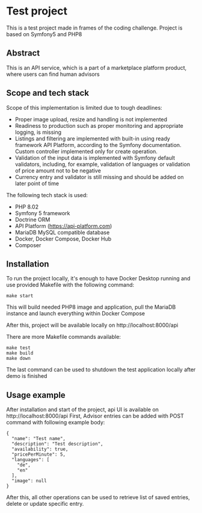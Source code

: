 # Test project
This is a test project made in frames of the coding challenge. Project is based on Symfony5 and PHP8

## Abstract
This is an API service, which is a part of a marketplace platform product, where users can find human advisors

## Scope and tech stack
Scope of this implementation is limited due to tough deadlines:
- Proper image upload, resize and handling is not implemented
- Readiness to production such as proper monitoring and appropriate logging, is missing
- Listings and filtering are implemented with built-in using ready framework API Platform, according to the Symfony documentation. Custom controller implemented only for create operation.
- Validation of the input data is implemented with Symfony default validators, including, for example, validation of languages or validation of price amount not to be negative
- Currency entry and validator is still missing and should be added on later point of time

The following tech stack is used:
- PHP 8.02
- Symfony 5 framework
- Doctrine ORM
- API Platform (https://api-platform.com)
- MariaDB MySQL compatible database
- Docker, Docker Compose, Docker Hub
- Composer

## Installation
To run the project locally, it's enough to have Docker Desktop running 
and use provided Makefile with the following command:

```shell
make start
```

This will build needed PHP8 image and application, pull the MariaDB instance and launch everything within Docker Compose 

After this, project will be available locally on http://localhost:8000/api

There are more Makefile commands available:

```shell
make test
make build
make down
```

The last command can be used to shutdown the test application locally after demo is finished

## Usage example
After installation and start of the project, api UI is available on http://localhost:8000/api
First, Advisor entries can be added with POST command with following example body:
```
{
  "name": "Test name",
  "description": "Test description",
  "availability": true,
  "pricePerMinute": 5,
  "languages": [
    "de",
    "en"
  ],
  "image": null
}
```
After this, all other operations can be used to retrieve list of saved entries, delete or update specific entry.
